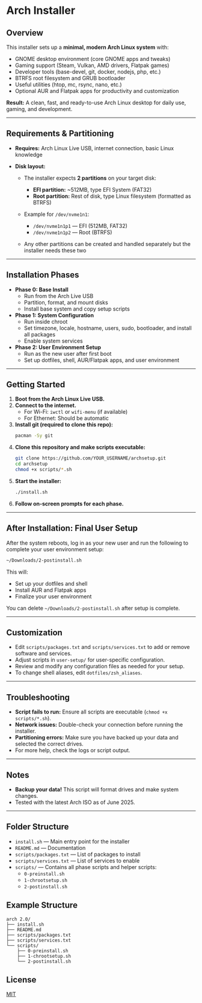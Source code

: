 # Arch Installer

## Overview

This installer sets up a **minimal, modern Arch Linux system** with:

- GNOME desktop environment (core GNOME apps and tweaks)
- Gaming support (Steam, Vulkan, AMD drivers, Flatpak games)
- Developer tools (base-devel, git, docker, nodejs, php, etc.)
- BTRFS root filesystem and GRUB bootloader
- Useful utilities (htop, mc, rsync, nano, etc.)
- Optional AUR and Flatpak apps for productivity and customization

**Result:** A clean, fast, and ready-to-use Arch Linux desktop for daily use, gaming, and development.

---

## Requirements & Partitioning

- **Requires:** Arch Linux Live USB, internet connection, basic Linux knowledge
- **Disk layout:**

  - The installer expects **2 partitions** on your target disk:
    - **EFI partition:** ~512MB, type EFI System (FAT32)
    - **Root partition:** Rest of disk, type Linux filesystem (formatted as BTRFS)
  - Example for `/dev/nvme1n1`:

    - `/dev/nvme1n1p1` — EFI (512MB, FAT32)
    - `/dev/nvme1n1p2` — Root (BTRFS)

  - Any other partitions can be created and handled separately but the installer needs these two

---

## Installation Phases

- **Phase 0: Base Install**
  - Run from the Arch Live USB
  - Partition, format, and mount disks
  - Install base system and copy setup scripts
- **Phase 1: System Configuration**
  - Run inside chroot
  - Set timezone, locale, hostname, users, sudo, bootloader, and install all packages
  - Enable system services
- **Phase 2: User Environment Setup**
  - Run as the new user after first boot
  - Set up dotfiles, shell, AUR/Flatpak apps, and user environment

---

## Getting Started

1. **Boot from the Arch Linux Live USB.**
2. **Connect to the internet.**
   - For Wi-Fi: `iwctl` or `wifi-menu` (if available)
   - For Ethernet: Should be automatic
3. **Install git (required to clone this repo):**
   ```bash
   pacman -Sy git
   ```
4. **Clone this repository and make scripts executable:**
   ```bash
   git clone https://github.com/YOUR_USERNAME/archsetup.git
   cd archsetup
   chmod +x scripts/*.sh
   ```
5. **Start the installer:**
   ```bash
   ./install.sh
   ```
6. **Follow on-screen prompts for each phase.**

---

## After Installation: Final User Setup

After the system reboots, log in as your new user and run the following to complete your user environment setup:

```zsh
~/Downloads/2-postinstall.sh
```

This will:

- Set up your dotfiles and shell
- Install AUR and Flatpak apps
- Finalize your user environment

You can delete `~/Downloads/2-postinstall.sh` after setup is complete.

---

## Customization

- Edit `scripts/packages.txt` and `scripts/services.txt` to add or remove software and services.
- Adjust scripts in `user-setup/` for user-specific configuration.
- Review and modify any configuration files as needed for your setup.
- To change shell aliases, edit `dotfiles/zsh_aliases`.

---

## Troubleshooting

- **Script fails to run:** Ensure all scripts are executable (`chmod +x scripts/*.sh`).
- **Network issues:** Double-check your connection before running the installer.
- **Partitioning errors:** Make sure you have backed up your data and selected the correct drives.
- For more help, check the logs or script output.

---

## Notes

- **Backup your data!** This script will format drives and make system changes.
- Tested with the latest Arch ISO as of June 2025.

---

## Folder Structure

- `install.sh` — Main entry point for the installer
- `README.md` — Documentation
- `scripts/packages.txt` — List of packages to install
- `scripts/services.txt` — List of services to enable
- `scripts/` — Contains all phase scripts and helper scripts:
  - `0-preinstall.sh`
  - `1-chrootsetup.sh`
  - `2-postinstall.sh`

## Example Structure

```
arch 2.0/
├── install.sh
├── README.md
├── scripts/packages.txt
├── scripts/services.txt
└── scripts/
    ├── 0-preinstall.sh
    ├── 1-chrootsetup.sh
    └── 2-postinstall.sh
```

## License

[MIT](LICENSE)

